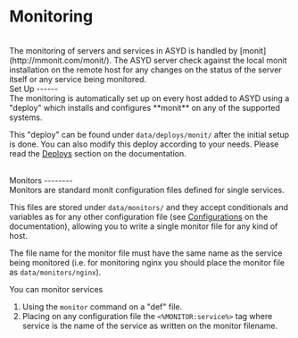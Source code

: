 Monitoring
==========
<br/>
The monitoring of servers and services in ASYD is handled by [monit](http://mmonit.com/monit/).
The ASYD server check against the local monit installation on the remote host for
any changes on the status of the server itself or any service being monitored.

<br/>
Set Up
------
<br/>
The monitoring is automatically set up on every host added to ASYD using a "deploy"
which installs and configures **monit** on any of the supported systems.

This "deploy" can be found under `data/deploys/monit/` after the initial setup is done.
You can also modify this deploy according to your needs. Please read the [Deploys](deploys.md)
section on the documentation.

<br/>
Monitors
--------
<br/>
Monitors are standard monit configuration files defined for single services.

This files are stored under `data/monitors/` and they accept conditionals and variables
as for any other configuration file (see [Configurations](configurations.md) on the documentation), allowing
you to write a single monitor file for any kind of host.

The file name for the monitor file must have the same name as the service being monitored
(i.e. for monitoring nginx you should place the monitor file as `data/monitors/nginx`).

You can monitor services

1. Using the `monitor` command on a "def" file.
2. Placing on any configuration file the `<%MONITOR:service%>` tag where service is the name
of the service as written on the monitor filename.
